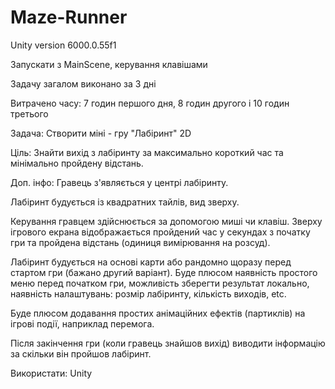 # Maze-Runner

Unity version 6000.0.55f1

Запускати з MainScene, керування клавішами

Задачу загалом виконано за 3 дні

Витрачено часу: 7 годин першого дня, 8 годин другого і 10 годин третього

Задача: Створити міні - гру "Лабіринт" 2D 

Ціль: Знайти вихід з лабіринту за максимально короткий час та мінімально пройдену відстань. 

Доп. інфо: Гравець з'являється у центрі лабіринту. 

Лабіринт будується із квадратних тайлів, вид зверху. 

Керування гравцем здійснюється за допомогою миші чи клавіш. Зверху ігрового екрана відображається пройдений час у секундах з початку гри та пройдена відстань (одиниця вимірювання на розсуд). 

Лабіринт будується на основі карти або рандомно щоразу перед стартом гри (бажано другий варіант). Буде плюсом наявність простого меню перед початком гри, можливість зберегти результат локально, наявність налаштувань: розмір лабіринту, кількість виходів, etc. 

Буде плюсом додавання простих анімаційних ефектів (партиклів) на ігрові події, наприклад перемога. 

Після закінчення гри (коли гравець знайшов вихід) виводити інформацію за скільки він пройшов лабіринт. 

Використати: Unity
